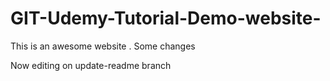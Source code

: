 # GIT-Udemy-Tutorial-Demo-website-

This is an awesome website . Some changes

Now editing on update-readme branch
